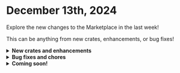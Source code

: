 # December 13th, 2024

Explore the new changes to the Marketplace in the last week!

This can be anything from new crates, enhancements, or bug fixes!

<details>

<summary><strong>New crates and enhancements</strong></summary>

* **Refactor of the following crates:**
  * Alert when Mailbox Quota Full
  * Document Shared Mailboxes
  * JIT Admin Access (new features on this one including M365 support!)
  * Change a User's Password

</details>

<details>

<summary><strong>Bug fixes and chores</strong></summary>

* Notify on Conditional Access Changes Crate:&#x20;
  * Handling if the CA policies couldn't be pulled&#x20;
  * Modified Jinja for input policy objects
  * Added GSA (Global Secure Access) support and fixed issue for if no match could be made for GUID (resulting in empty return) that was failing list comp.
* New Employee:
  * Form: Add check for missing username and email domain. Reporting back as option gen result to user.
  * Updated template to adjust \`if\` statement in the Jinja to work correctly for "Create-OnPremExchangeMailbox V2"
* Billing Count Report Crate:
  * Added a output for `workflows_dev_process_psa_create_ticket` and created a ticket\_id data alias.
  * Added automation logs to the \[PROD - TASK] Rewst: Send Email with Attachment subworkflow including a automation\_log output.
  * Added automation log to inner m365 action and replaced the pulling method with a get on the `subscribedSkus` endpoint
  * M365 User Licenses: instead of returning the whole object, only returning the `skupartnumber` if it doesn't find a match in the template
* Disabled Users with Licenses Crate:
  * Add protection in the org lookup workflow of the Disabled Users With Licenses crate to prevent the workflow from failing if a user decides to put bad JSON into the org var and run it with the json\_serialize set to true.
* Pax 8 License Purchase: Updated license name in template
* Amend Mailbox Permissions Crate:
  * Added a noop check for company\_id to gracefully fail if the org variable is missing

</details>

<details>

<summary><strong>Coming soon!</strong></summary>

* App Builder Apps
  * Operational Analytics Portal - aggregates data from various tools and outputs actionable insights for MSPs to further streamline operations.
  * Forms Portal - allows employees and clients to easily access the necessary Rewst forms based on granular permissions.
  * All-In-One Client Portal - The portal transforms service delivery by empowering clients to instantly self-serve common IT requests —not just submit tickets.
* Top 10 crates - Improving success rates and implementing Rewst Best Practice&#x20;
  * Detailed MFA Reporting
  * Document User Details v2

</details>

